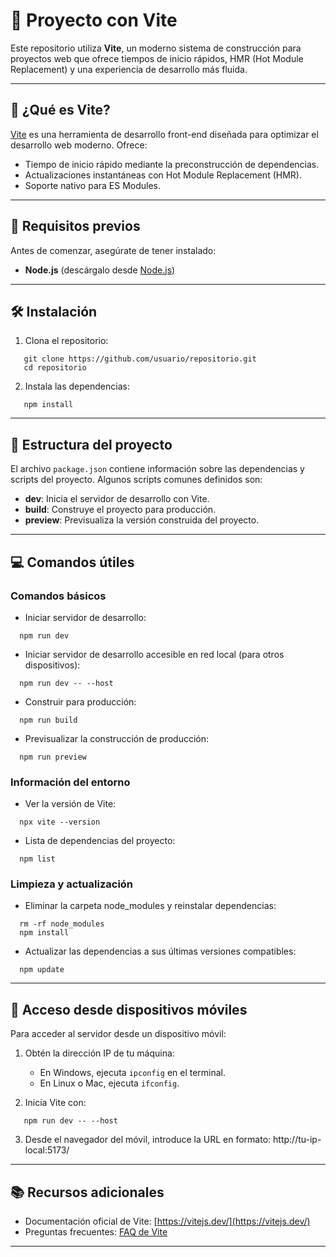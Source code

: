 # 🌟 Proyecto con Vite

Este repositorio utiliza **Vite**, un moderno sistema de construcción para proyectos web que ofrece tiempos de inicio rápidos, HMR (Hot Module Replacement) y una experiencia de desarrollo más fluida.

---

## 📖 ¿Qué es Vite?

[Vite](https://vitejs.dev/) es una herramienta de desarrollo front-end diseñada para optimizar el desarrollo web moderno. Ofrece:

- Tiempo de inicio rápido mediante la preconstrucción de dependencias.
- Actualizaciones instantáneas con Hot Module Replacement (HMR).
- Soporte nativo para ES Modules.

---

## 🚀 Requisitos previos

Antes de comenzar, asegúrate de tener instalado:

- **Node.js** (descárgalo desde [Node.js](https://nodejs.org/))

---

## 🛠️ Instalación

1. Clona el repositorio:
```
   git clone https://github.com/usuario/repositorio.git
   cd repositorio
```
2. Instala las dependencias:
```
   npm install
```
---

## 📂 Estructura del proyecto

El archivo `package.json` contiene información sobre las dependencias y scripts del proyecto. Algunos scripts comunes definidos son:

- **dev**: Inicia el servidor de desarrollo con Vite.
- **build**: Construye el proyecto para producción.
- **preview**: Previsualiza la versión construida del proyecto.

---

## 💻 Comandos útiles

### Comandos básicos

- Iniciar servidor de desarrollo:
```
  npm run dev
```
- Iniciar servidor de desarrollo accesible en red local (para otros dispositivos):
```
  npm run dev -- --host
```
- Construir para producción:
```
  npm run build
```
- Previsualizar la construcción de producción:
```
  npm run preview
```
### Información del entorno

- Ver la versión de Vite:
```
  npx vite --version
```
- Lista de dependencias del proyecto:
```
  npm list
```
### Limpieza y actualización

- Eliminar la carpeta node_modules y reinstalar dependencias:
```
  rm -rf node_modules
  npm install
```

- Actualizar las dependencias a sus últimas versiones compatibles:
```
  npm update
```
---

## 📱 Acceso desde dispositivos móviles

Para acceder al servidor desde un dispositivo móvil:

1. Obtén la dirección IP de tu máquina:

   - En Windows, ejecuta `ipconfig` en el terminal.
   - En Linux o Mac, ejecuta `ifconfig`.

2. Inicia Vite con:
```
   npm run dev -- --host
```
3. Desde el navegador del móvil, introduce la URL en formato:
   http://tu-ip-local:5173/

---

## 📚 Recursos adicionales

- Documentación oficial de Vite: [https://vitejs.dev/](https://vitejs.dev/)
- Preguntas frecuentes: [FAQ de Vite](https://vitejs.dev/guide/faq.html)

---
